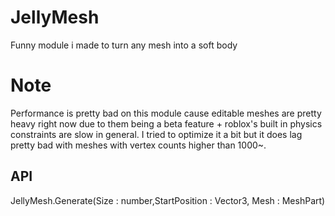# JellyMesh
Funny module i made to turn any mesh into a soft body 

# Note
Performance is pretty bad on this module cause editable meshes are pretty heavy right now due to them being a beta feature + roblox's built in physics constraints are slow in general.
I tried to optimize it a bit but it does lag pretty bad with meshes with vertex counts higher than 1000~.

## API

JellyMesh.Generate(Size : number,StartPosition : Vector3, Mesh : MeshPart)
